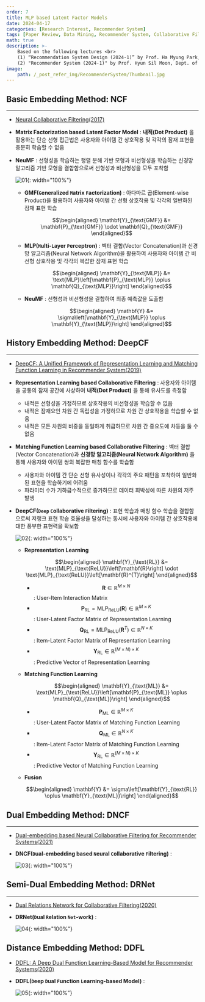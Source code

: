 ```yaml
---
order: 7
title: MLP based Latent Factor Models
date: 2024-04-17
categories: [Research Interest, Recommender System]
tags: [Paper Review, Data Mining, Recommender System, Collaborative Filtering, Latent Factor Model, Deep Learning]
math: true
description: >-
    Based on the following lectures <br>
    (1) “Recommendation System Design (2024-1)” by Prof. Ha Myung Park, Dept. of Artificial Intelligence. College of SW, Kookmin Univ. <br>
    (2) "Recommender System (2024-1)" by Prof. Hyun Sil Moon, Dept. of Data Science, The Grad. School, Kookmin Univ.
image:
    path: /_post_refer_img/RecommenderSystem/Thumbnail.jpg
---
```


## Basic Embedding Method: NCF
-----

- [Neural Collaborative Filtering(2017)](https://doi.org/10.1145/3038912.3052569)

- **Matrix Factorization based Latent Factor Model** : **내적(Dot Product)** 을 활용하는 단순 선형 접근법은 사용자와 아이템 간 상호작용 및 각각의 잠재 표현을 충분히 학습할 수 없음

- **NeuMF** : 선형성을 학습하는 행렬 분해 기반 모형과 비선형성을 학습하는 신경망 알고리즘 기반 모형을 결합함으로써 선형성과 비선형성을 모두 포착함

    ![01](/_post_refer_img/RecommenderSystem/07-01.png){: width="100%"}

    - **GMF(`G`eneralized `M`atrix `F`actorization)** : 아다마르 곱(Element-wise Product)을 활용하여 사용자와 아이템 간 선형 상호작용 및 각각의 일반화된 잠재 표현 학습

        $$\begin{aligned}
        \mathbf{Y}_{\text{GMF}}
        &= \mathbf{P}_{\text{GMF}} \odot \mathbf{Q}_{\text{GMF}}
        \end{aligned}$$

    - **MLP(`M`ulti-`L`ayer `P`erceptron)** : 벡터 결합(Vector Concatenation)과 신경망 알고리즘(Neural Network Algorithm)을 활용하여 사용자와 아이템 간 비선형 상호작용 및 각각의 복잡한 잠재 표현 학습

        $$\begin{aligned}
        \mathbf{Y}_{\text{MLP}}
        &= \text{MLP}\left[\mathbf{P}_{\text{MLP}} \oplus \mathbf{Q}_{\text{MLP}}\right]
        \end{aligned}$$

    - **NeuMF** : 선형성과 비선형성을 결합하여 최종 예측값을 도출함

        $$\begin{aligned}
        \mathbf{Y}
        &= \sigma\left[\mathbf{Y}_{\text{MLP}} \oplus \mathbf{Y}_{\text{MLP}}\right]
        \end{aligned}$$

## History Embedding Method: DeepCF
-----

- [DeepCF: A Unified Framework of Representation Learning and Matching
Function Learning in Recommender System(2019)](https://doi.org/10.48550/arXiv.1901.04704)

- **Representation Learning based Collaborative Filtering** : 사용자와 아이템을 공통의 잠재 공간에 사상하여 **내적(Dot Product)** 을 통해 유사도를 측정함
    - 내적은 선형성을 가정하므로 상호작용의 비선형성을 학습할 수 없음
    - 내적은 잠재요인 차원 간 독립성을 가정하므로 차원 간 상호작용을 학습할 수 없음
    - 내적은 모든 차원의 비중을 동일하게 취급하므로 차원 간 중요도에 차등을 둘 수 없음

- **Matching Function Learning based Collaborative Filtering** : 벡터 결합(Vector Concatenation)과 **신경망 알고리즘(Neural Network Algorithm)** 을 통해 사용자와 아이템 쌍의 복잡한 매칭 함수를 학습함
    - 사용자와 아이템 간 단순 선형 유사성이나 각각의 주요 패턴을 포착하여 일반화된 표현을 학습하기에 어려움
    - 파라미터 수가 기하급수적으로 증가하므로 데이터 희박성에 따른 차원의 저주 발생

- **DeepCF(`Deep` `C`ollaborative `F`iltering)** : 표현 학습과 매칭 함수 학습을 결합함으로써 저랭크 표현 학습 효율성을 달성하는 동시에 사용자와 아이템 간 상호작용에 대한 풍부한 표현력을 확보함

    ![02](/_post_refer_img/RecommenderSystem/07-02.png){: width="100%"}

    - **Representation Learning**

        $$\begin{aligned}
        \mathbf{Y}_{\text{RL}}
        &= \text{MLP}_{\text{ReLU}}\left[\mathbf{R}\right] \odot \text{MLP}_{\text{ReLU}}\left[\mathbf{R}^{T}\right]
        \end{aligned}$$

        - $$\mathbf{R} \in \mathbb{R}^{M \times N}$$ : User-Item Interaction Matrix
        - $$\mathbf{P}_{\text{RL}}=\text{MLP}_{\text{ReLU}}\left(\mathbf{R}\right) \in \mathbb{R}^{M \times K}$$ : User-Latent Factor Matrix of Representation Learning
        - $$\mathbf{Q}_{\text{RL}}=\text{MLP}_{\text{ReLU}}\left(\mathbf{R}^{T}\right) \in \mathbb{R}^{N \times K}$$ : Item-Latent Factor Matrix of Representation Learning
        - $$\mathbf{Y}_{\text{RL}} \in \mathbb{R}^{(M \times N) \times K}$$ : Predictive Vector of Representation Learning

    - **Matching Function Learning**

        $$\begin{aligned}
        \mathbf{Y}_{\text{ML}}
        &= \text{MLP}_{\text{ReLU}}\left[\mathbf{P}_{\text{ML}} \oplus \mathbf{Q}_{\text{ML}}\right]
        \end{aligned}$$

        - $$\mathbf{P}_{\text{ML}} \in \mathbb{R}^{M \times K}$$ : User-Latent Factor Matrix of Matching Function Learning
        - $$\mathbf{Q}_{\text{ML}} \in \mathbb{R}^{N \times K}$$ : Item-Latent Factor Matrix of Matching Function Learning
        - $$\mathbf{Y}_{\text{RL}} \in \mathbb{R}^{(M \times N) \times K}$$ : Predictive Vector of Matching Function Learning

    - **Fusion**

        $$\begin{aligned}
        \mathbf{Y}
        &= \sigma\left[\mathbf{Y}_{\text{RL}} \oplus \mathbf{Y}_{\text{ML}}\right]
        \end{aligned}$$

## Dual Embedding Method: DNCF
-----

- [Dual-embedding based Neural Collaborative Filtering for Recommender Systems(2021)](
https://doi.org/10.48550/arXiv.2102.02549)

- **DNCF(`D`ual-embedding based `N`eural `C`ollaborative `F`iltering)** :

    ![03](/_post_refer_img/RecommenderSystem/07-03.png){: width="100%"}

## Semi-Dual Embedding Method: DRNet
-----

- [Dual Relations Network for Collaborative Filtering(2020)](https://doi.org/10.1109/ACCESS.2020.3002102)

- **DRNet(`D`ual `R`elation `Net`-work)** :

    ![04](/_post_refer_img/RecommenderSystem/07-04.png){: width="100%"}

## Distance Embedding Method: DDFL

- [DDFL: A Deep Dual Function Learning-Based Model for Recommender Systems(2020)](https://doi.org/10.1007/978-3-030-59419-0_36)

- **DDFL(`D`eep `D`ual `F`unction `L`earning-based Model)** :

    ![05](/_post_refer_img/RecommenderSystem/07-05.png){: width="100%"}